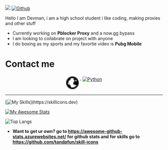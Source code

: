 ![](https://visitor-badge.laobi.icu/badge?page_id=xdevman.xdevman9)
[![Github](https://img.shields.io/github/followers/xdevman9?label=Follow&style=social)](https://github.com/xdevman9)

Hello I am Devman, i am a high school student i like coding, making proxies and other stuff
- Currently working on **Pblocker Proxy** and a now.gg bypass
- I am looking to collabrate on project with anyone
- I do boxing as my sports and my favortie video is **Pubg Mobile**

# Contact me
<p align="center">
 <a href="https://pb-celestial.site" target="_blank" rel="noopener noreferrer"> <img src="https://raw.githubusercontent.com/iconic/open-iconic/master/svg/globe.svg" alt="Python" height="40" style="vertical-align:top; margin:4px"> </a>
 <a href="mailto:xdevman9@gmail.com"> <img src="https://cdn.jsdelivr.net/npm/simple-icons@v3/icons/gmail.svg" alt="Python" height="40" style="vertical-align:top; margin:4px"></a>
</p>






--------------------------------------------------------------



[![My Skills](https://skillicons.dev/icons?i=js,html,css,python,lua,)](https://skillicons.dev)






[![My Awesome Stats](https://awesome-github-stats.azurewebsites.net/user-stats/xdevman9?cardType=github&theme=yeblu&preferLogin=false)](https://git.io/awesome-stats-card)


![Top Langs](https://github-readme-stats.vercel.app/api/top-langs/?username=xdevman9&theme=tokyonight)





- **Want to get ur own? go to https://awesome-github-stats.azurewebsites.net/ for github stats and for skills go to https://github.com/tandpfun/skill-icons**
